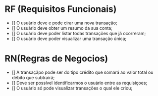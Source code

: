 # RF (Requisitos Funcionais)

- [] O usuário deve e pode cirar uma nova transação;
- [] O usuário deve obter um resumo da sua conta;
- [] O usuário deve poder listar todas transações que já ocorreram;
- [] O usuário deve poder visualizar uma transação única;

# RN(Regras de Negocios)

- [] A transaçãpo pode ser do tipo crédito que somará ao valor total ou débito que subtrairá;
- [] Deve ser possível identificarmos o usuário entre as requisiçoes;
- [] O usuário só pode visualizar transações o qual ele criou;